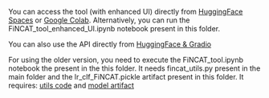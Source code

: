 You can access the tool (with enhanced UI) directly from [HuggingFace Spaces](https://huggingface.co/spaces/sohomghosh/FiNCAT_Financial_Numeral_Claim_Analysis_Tool) or [Google Colab](https://colab.research.google.com/drive/1OEN48pPaEFAXiB972tYjC0Llfo0qrLcN?usp=sharing). Alternatively, you can run the FiNCAT_tool_enhanced_UI.ipynb notebook present in this folder.

You can also use the API directly from [HuggingFace & Gradio](https://hf.space/gradioiframe/sohomghosh/FiNCAT_Financial_Numeral_Claim_Analysis_Tool/api)


For using the older version, you need to execute the FiNCAT_tool.ipynb notebook the present in the this folder. It needs fincat_utils.py present in the main folder and the lr_clf_FiNCAT.pickle artifact present in this folder. It requires: [utils code](https://raw.githubusercontent.com/sohomghosh/FiNCAT_Financial_Numeral_Claim_Analysis_Tool/main/fincat_utils.py) and [model artifact](https://raw.githubusercontent.com/sohomghosh/FiNCAT_Financial_Numeral_Claim_Analysis_Tool/main/tool/lr_clf_FiNCAT.pickle)
